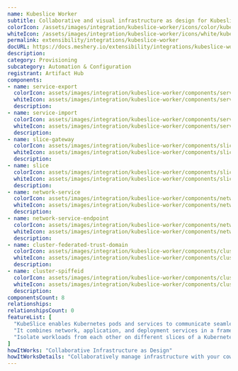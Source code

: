 ```yaml
---
name: Kubeslice Worker
subtitle: Collaborative and visual infrastructure as design for Kubeslice Worker
colorIcon: /assets/images/integration/kubeslice-worker/icons/color/kubeslice-worker-color.svg
whiteIcon: /assets/images/integration/kubeslice-worker/icons/white/kubeslice-worker-white.svg
permalink: extensibility/integrations/kubeslice-worker
docURL: https://docs.meshery.io/extensibility/integrations/kubeslice-worker
description: 
category: Provisioning
subcategory: Automation & Configuration
registrant: Artifact Hub
components: 
- name: service-export
  colorIcon: assets/images/integration/kubeslice-worker/components/service-export/icons/color/service-export-color.svg
  whiteIcon: assets/images/integration/kubeslice-worker/components/service-export/icons/white/service-export-white.svg
  description: 
- name: service-import
  colorIcon: assets/images/integration/kubeslice-worker/components/service-import/icons/color/service-import-color.svg
  whiteIcon: assets/images/integration/kubeslice-worker/components/service-import/icons/white/service-import-white.svg
  description: 
- name: slice-gateway
  colorIcon: assets/images/integration/kubeslice-worker/components/slice-gateway/icons/color/slice-gateway-color.svg
  whiteIcon: assets/images/integration/kubeslice-worker/components/slice-gateway/icons/white/slice-gateway-white.svg
  description: 
- name: slice
  colorIcon: assets/images/integration/kubeslice-worker/components/slice/icons/color/slice-color.svg
  whiteIcon: assets/images/integration/kubeslice-worker/components/slice/icons/white/slice-white.svg
  description: 
- name: network-service
  colorIcon: assets/images/integration/kubeslice-worker/components/network-service/icons/color/network-service-color.svg
  whiteIcon: assets/images/integration/kubeslice-worker/components/network-service/icons/white/network-service-white.svg
  description: 
- name: network-service-endpoint
  colorIcon: assets/images/integration/kubeslice-worker/components/network-service-endpoint/icons/color/network-service-endpoint-color.svg
  whiteIcon: assets/images/integration/kubeslice-worker/components/network-service-endpoint/icons/white/network-service-endpoint-white.svg
  description: 
- name: cluster-federated-trust-domain
  colorIcon: assets/images/integration/kubeslice-worker/components/cluster-federated-trust-domain/icons/color/cluster-federated-trust-domain-color.svg
  whiteIcon: assets/images/integration/kubeslice-worker/components/cluster-federated-trust-domain/icons/white/cluster-federated-trust-domain-white.svg
  description: 
- name: cluster-spiffeid
  colorIcon: assets/images/integration/kubeslice-worker/components/cluster-spiffeid/icons/color/cluster-spiffeid-color.svg
  whiteIcon: assets/images/integration/kubeslice-worker/components/cluster-spiffeid/icons/white/cluster-spiffeid-white.svg
  description: 
componentsCount: 8
relationships: 
relationshipsCount: 0
featureList: [
  "KubeSlice enables Kubernetes pods and services to communicate seamlessly across clusters, clouds, edges, and data centers by creating logical application boundaries known as Slices.",
  "It combines network, application, and deployment services in a framework to accelerate application deployment in a multi-cluster, multi-tenant environment.",
  "Isolate workloads from each other on different slices of a Kubernetes cluster"
]
howItWorks: "Collaborative Infrastructure as Design"
howItWorksDetails: "Collaboratively manage infrastructure with your coworkers synchronously sharing the same designs."
---
```

